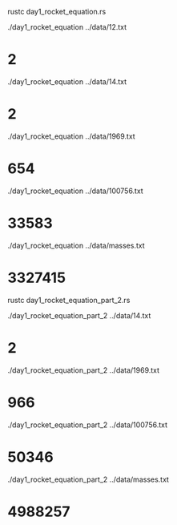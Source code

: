 rustc day1_rocket_equation.rs


./day1_rocket_equation ../data/12.txt
# 2

./day1_rocket_equation ../data/14.txt
# 2

./day1_rocket_equation ../data/1969.txt
# 654

./day1_rocket_equation ../data/100756.txt
# 33583

./day1_rocket_equation ../data/masses.txt
# 3327415


rustc day1_rocket_equation_part_2.rs


./day1_rocket_equation_part_2 ../data/14.txt
# 2

./day1_rocket_equation_part_2 ../data/1969.txt
# 966

./day1_rocket_equation_part_2 ../data/100756.txt
# 50346

./day1_rocket_equation_part_2 ../data/masses.txt
# 4988257
